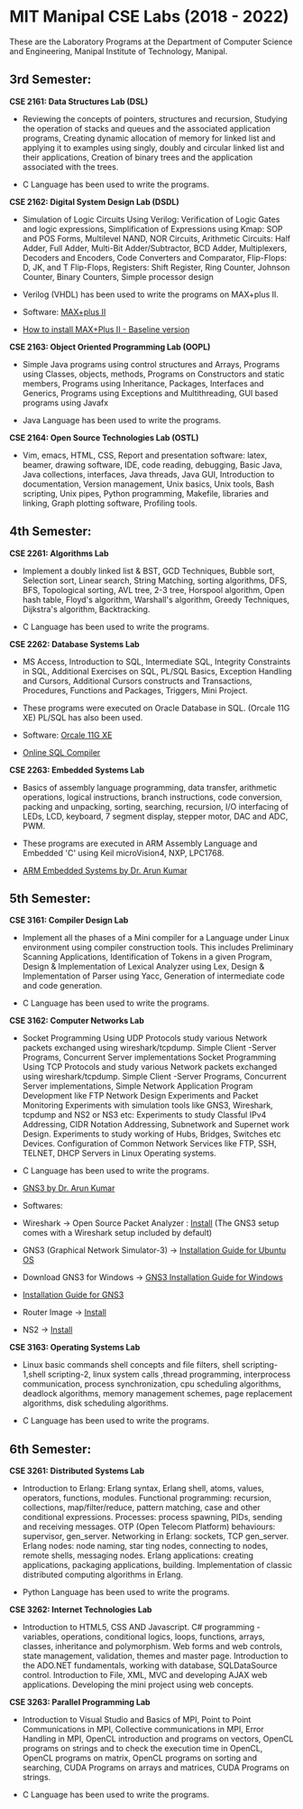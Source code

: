 # **MIT Manipal CSE Labs (2018 - 2022)**

These are the Laboratory Programs at the Department of Computer Science and Engineering, Manipal Institute of Technology, Manipal.

## 3rd Semester: 

**CSE 2161: Data Structures Lab (DSL)** 

- Reviewing the concepts of pointers, structures and recursion, Studying the operation of stacks and queues and the associated application programs, Creating dynamic allocation of memory for linked list and applying it to examples using singly, doubly and circular linked list and their applications, Creation of binary trees and the application associated with the trees.

- C Language has been used to write the programs.

**CSE 2162: Digital System Design Lab (DSDL)** 

- Simulation of Logic Circuits Using Verilog: Verification of Logic Gates and logic expressions, Simplification of Expressions using Kmap: SOP and POS Forms, Multilevel NAND, NOR Circuits, Arithmetic Circuits: Half Adder, Full Adder, Multi-Bit Adder/Subtractor, BCD Adder, Multiplexers, Decoders and Encoders, Code Converters and Comparator, Flip-Flops: D, JK, and T Flip-Flops, Registers: Shift Register, Ring Counter, Johnson Counter, Binary Counters, Simple processor design

- Verilog (VHDL) has been used to write the programs on MAX+plus II.

- Software: [MAX+plus II](https://drive.google.com/file/d/1xIe0Iwcshw5QBu3qQCElQYvg4hfgJ7_F/view)

- [How to install MAX+Plus II - Baseline version](https://www.youtube.com/watch?v=0nMumibwhHg)

**CSE 2163: Object Oriented Programming Lab (OOPL)** 

- Simple Java programs using control structures and Arrays, Programs using Classes, objects, methods, Programs on Constructors and static members, Programs using Inheritance, Packages, Interfaces and Generics, Programs using Exceptions and Multithreading, GUI based programs using Javafx

-  Java Language has been used to write the programs.

**CSE 2164: Open Source Technologies Lab (OSTL)** 

- Vim, emacs, HTML, CSS, Report and presentation software: latex, beamer, drawing software, IDE, code reading, debugging, Basic Java, Java collections, interfaces, Java threads, Java GUI, Introduction to documentation, Version management, Unix basics, Unix tools, Bash scripting, Unix pipes, Python programming, Makefile, libraries and linking, Graph plotting software, Profiling tools.


## 4th Semester: 

**CSE 2261: Algorithms Lab** 

- Implement a doubly linked list & BST, GCD Techniques, Bubble sort, Selection sort, Linear search, String Matching, sorting algorithms, DFS, BFS, Topological sorting, AVL tree, 2-3 tree, Horspool algorithm, Open hash table, Floyd's algorithm, Warshall's algorithm, Greedy Techniques, Dijkstra's algorithm, Backtracking.

- C Language has been used to write the programs.

**CSE 2262: Database Systems Lab**

- MS Access, Introduction to SQL, Intermediate SQL, Integrity Constraints in SQL, Additional Exercises on SQL, PL/SQL Basics, Exception Handling and Cursors, Additional Cursors constructs and Transactions, Procedures, Functions and Packages, Triggers, Mini Project. 

- These programs were executed on Oracle Database in SQL. (Orcale 11G XE) PL/SQL has also been used.

- Software: [Orcale 11G XE](https://drive.google.com/drive/folders/1YNknJ4L81MpiwhE032bJvhJrkrIPXtcu)

- [Online SQL Compiler](https://www.tutorialspoint.com/execute_sql_online.php) 

**CSE 2263: Embedded Systems Lab**

- Basics of assembly language programming, data transfer, arithmetic operations, logical instructions, branch instructions, code conversion, packing and unpacking, sorting, searching, recursion, I/O interfacing of LEDs, LCD, keyboard, 7 segment display, stepper motor, DAC and ADC, PWM.

- These programs are executed in ARM Assembly Language and Embedded 'C' using Keil microVision4, NXP, LPC1768.

- [ARM Embedded Systems by Dr. Arun Kumar](https://youtube.com/playlist?list=PLPHwen1eJ3lpZfHuzn9xuZSAqR5hslozH)

## 5th Semester:

**CSE 3161: Compiler Design Lab**

- Implement all the phases of a Mini compiler for a Language under Linux environment using compiler construction tools. This includes Preliminary Scanning Applications, Identification of Tokens in a given Program, Design & Implementation of Lexical Analyzer using Lex, Design & Implementation of Parser using Yacc, Generation of intermediate code and code generation.

- C Language has been used to write the programs.

**CSE 3162: Computer Networks Lab**

- Socket Programming Using UDP Protocols study various Network packets exchanged using wireshark/tcpdump. Simple Client -Server Programs, Concurrent Server implementations Socket Programming Using TCP Protocols and study various Network packets exchanged using wireshark/tcpdump. Simple Client -Server Programs, Concurrent Server implementations, Simple Network Application Program Development like FTP Network Design Experiments and Packet Monitoring Experiments with simulation tools like GNS3, Wireshark, tcpdump and NS2 or NS3 etc: Experiments to study Classful IPv4 Addressing, CIDR Notation Addressing, Subnetwork and Supernet work Design. Experiments to study working of Hubs, Bridges, Switches etc Devices. Configuration of Common Network Services like FTP, SSH, TELNET, DHCP Servers in Linux Operating systems.

- C Language has been used to write the programs.

- [GNS3 by Dr. Arun Kumar](https://www.youtube.com/playlist?list=PLPHwen1eJ3lpZ54397CkL6hHYzXE-koMC)

- Softwares:

- Wireshark -> Open Source Packet Analyzer : [Install](https://www.wireshark.org/download.html) 
(The GNS3 setup comes with a Wireshark setup included by default)

- GNS3 (Graphical Network Simulator-3) -> [Installation Guide for Ubuntu OS](https://www.youtube.com/watch?v=Ix02iFLIzlo) 
- Download GNS3 for Windows -> [GNS3 Installation Guide for Windows](https://www.gns3.com/software/download)
- [Installation Guide for GNS3](https://www.youtube.com/watch?v=lFEDmM_lsxI)
- Router Image -> [Install](https://drive.google.com/file/d/1vEeLDEF8njWWxfosJS0eA0lqpIxxLfWP/view) 
- NS2 -> [Install](https://www.youtube.com/watch?v=tH0yrJdovWM) 

**CSE 3163: Operating Systems Lab**

- Linux basic commands shell concepts and file filters, shell scripting- 1,shell scripting-2, linux system calls ,thread programming, interprocess communication, process synchronization, cpu scheduling algorithms, deadlock algorithms, memory management schemes, page replacement algorithms, disk scheduling algorithms.

- C Language has been used to write the programs.

## 6th Semester: 

**CSE 3261: Distributed Systems Lab**

- Introduction to Erlang: Erlang syntax, Erlang shell, atoms, values, operators, functions, modules. Functional programming: recursion, collections, map/filter/reduce, pattern matching, case and other conditional expressions. Processes: process spawning, PIDs, sending and receiving messages. OTP (Open Telecom Platform) behaviours: supervisor, gen_server. Networking in Erlang: sockets, TCP gen_server. Erlang nodes: node naming, star ting nodes, connecting to nodes, remote shells, messaging nodes. Erlang applications: creating applications, packaging applications, building. Implementation of classic distributed computing algorithms in Erlang.

- Python Language has been used to write the programs.

**CSE 3262: Internet Technologies Lab**

- Introduction to HTML5, CSS AND Javascript. C# programming - variables, operations, conditional logics, loops, functions, arrays, classes, inheritance and polymorphism. Web forms and web controls, state management, validation, themes and master page. Introduction to the ADO.NET fundamentals, working with database, SQLDataSource control. Introduction to File, XML, MVC and developing AJAX web applications. Developing the mini project using web concepts.

**CSE 3263: Parallel Programming Lab**

- Introduction to Visual Studio and Basics of MPI, Point to Point Communications in MPI, Collective communications in MPI, Error Handling in MPI, OpenCL introduction and programs on vectors, OpenCL programs on strings and to check the execution time in OpenCL, OpenCL programs on matrix, OpenCL programs on sorting and
searching, CUDA Programs on arrays and matrices, CUDA Programs on strings.

- C Language has been used to write the programs.
